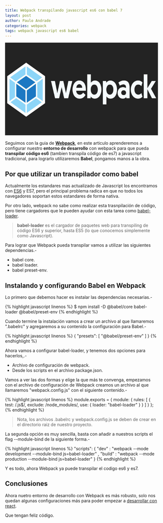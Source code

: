 ```yaml
---
title: Webpack transpilando javascript es6 con babel 7
layout: post
author: Paulo Andrade
categories: webpack
tags: webpack javascript es6 babel
---
```


![Webpack javascript](/img/webpack.jpg)

Seguimos con la guia de **[Webpack](/articulos/webpack-instalacion-y-primeros-pasos.html)**, en este articulo aprenderemos a configurar nuestro **entorno de desarrollo** con webpack para que pueda **transpilar código es6** (tambien transpila código de es7) a javascript tradicional, para lograrlo utilizaremos **Babel**, pongamos manos a la obra.

## Por que utilizar un transpilador como babel

Actualmente los estandares mas actualizado de Javascript los encontramos con [ES6](/articulos/introduccion-a-es6-javascript.html) y ES7, pero el principal problema radica en que no todos los navegadores soportan estos estandares de forma nativa.

Por otro lado, webpack no sabe como realizar esta trasnpilación de código, pero tiene cargadores que le pueden ayudar con esta tarea como [babel-loader](https://www.npmjs.com/package/babel-loader).

> **babel-loader** es el cargador de paquetes web para transpiling de código ES6 y superior, hasta ES5 (lo que conocemos simplemente como Javascript).

Para lograr que Webpack pueda transpilar vamos a utilizar las siguientes dependencias.-

* babel core.
* babel loader.
* babel preset-env.

## Instalando y configurando Babel en Webpack

Lo primero que debemos hacer es instalar las dependencias necesarias.-

{% highlight javascript linenos %}
$ npm install -D @babel/core babel-loader @babel/preset-env
{% endhighlight %}

Cuando termine la instalación vamos a crear un archivo al que llamaremos ".babelrc" y agregaremos a su contenido la configuración para Babel.-

{% highlight javascript linenos %}
{
  "presets": [
    "@babel/preset-env"
  ]
}
{% endhighlight %}

Ahora vamos a configurar babel-loader, y tenemos dos opciones para hacerlos,.-

* Archivo de configuración de webpack.
* Desde los scripts en el archivo package.json.

Vamos a ver las dos formas y elige la que más te convenga, empezamos con el archivo de configuración de Webpack creamos un archivo al que llamaremos "webpack.config.js" con el siguiente contenido.-

{% highlight javascript linenos %}
module.exports = {
  module: {
    rules: [
      {
        test: /\.js$/,
        exclude: /node_modules/,
        use: {
          loader: "babel-loader"
        }
      }
    ]
  }
};
{% endhighlight %}

> Nota, los archivos .babelrc y webpack.config.js se deben de crear en el directorio raiz de nuestro proyecto.

La segunda opción es muy sencilla, basta con añadir a nuestros scripts el flag --module-bind de la siguiente forma.-

{% highlight javascript linenos %}
"scripts": {
  "dev" : "webpack --mode development --module-bind js=babel-loader" , 
  "build" : "webpack --mode production --module-bind js=babel-loader"
}
{% endhighlight %}

Y es todo, ahora Webpack ya puede transpilar el codigo es6 y es7.

## Conclusiones

Ahora nuetro entorno de desarrollo con Webpack es más robusto, solo nos quedan algunas configuraciones más para poder empezar a [desarrollar con react](/articulos/introduccion-a-react-creando-aplicacion-basica.html).

Que tengan feliz código.